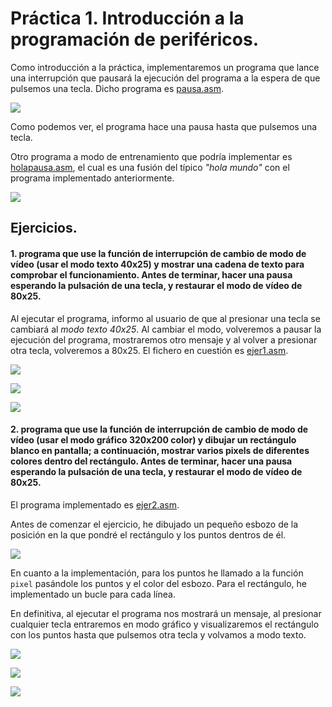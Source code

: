 # Práctica 1. Introducción a la programación de periféricos.

Como introducción a la práctica, implementaremos un programa que lance una interrupción que pausará la ejecución del programa a la espera de que pulsemos una tecla.
Dicho programa es [pausa.asm](https://github.com/sergiovp/PDIH/blob/master/Prácticas/P1/sources/pausa.asm).

![](https://github.com/sergiovp/PDIH/blob/master/Prácticas/P1/images/pausa.png)

Como podemos ver, el programa hace una pausa hasta que pulsemos una tecla.

Otro programa a modo de entrenamiento que podría implementar es [holapausa.asm](https://github.com/sergiovp/PDIH/blob/master/Prácticas/P1/sources/holapausa.asm), el cual es una fusión del típico *"hola mundo"* con el programa implementado anteriormente.

![](https://github.com/sergiovp/PDIH/blob/master/Prácticas/P1/images/holapausa.png)

## Ejercicios.

#### 1. programa que use la función de interrupción de cambio de modo de vídeo (usar el modo texto 40x25) y mostrar una cadena de texto para comprobar el funcionamiento. Antes de terminar, hacer una pausa esperando la pulsación de una tecla, y restaurar el modo de vídeo de 80x25.

Al ejecutar el programa, informo al usuario de que al presionar una tecla se cambiará al *modo texto 40x25*. Al cambiar el modo, volveremos a pausar la ejecución del programa, mostraremos otro mensaje y al volver a presionar otra tecla, volveremos a 80x25.
El fichero en cuestión es [ejer1.asm](https://github.com/sergiovp/PDIH/blob/master/Prácticas/P1/sources/ejer1.asm).

![](https://github.com/sergiovp/PDIH/blob/master/Prácticas/P1/images/ejer1_1.png)

![](https://github.com/sergiovp/PDIH/blob/master/Prácticas/P1/images/ejer1_2.png)

![](https://github.com/sergiovp/PDIH/blob/master/Prácticas/P1/images/ejer1_3.png)


#### 2. programa que use la función de interrupción de cambio de modo de vídeo (usar el modo gráfico 320x200 color) y dibujar un rectángulo blanco en pantalla; a continuación, mostrar varios pixels de diferentes colores dentro del rectángulo. Antes de terminar, hacer una pausa esperando la pulsación de una tecla, y restaurar el modo de vídeo de 80x25.

El programa implementado es [ejer2.asm](https://github.com/sergiovp/PDIH/blob/master/Prácticas/P1/sources/ejer2.asm).

Antes de comenzar el ejercicio, he dibujado un pequeño esbozo de la posición en la que pondré el rectángulo y los puntos dentros de él.

![](https://github.com/sergiovp/PDIH/blob/master/Prácticas/P1/images/esbozo.jpg)

En cuanto a la implementación, para los puntos he llamado a la función `pixel` pasándole los puntos y el color del esbozo. Para el rectángulo, he implementado un bucle para cada línea.

En definitiva, al ejecutar el programa nos mostrará un mensaje, al presionar cualquier tecla entraremos en modo gráfico y visualizaremos el rectángulo con los puntos hasta que pulsemos otra tecla y volvamos a modo texto.

![](https://github.com/sergiovp/PDIH/blob/master/Prácticas/P1/images/ejer2_1.png)

![](https://github.com/sergiovp/PDIH/blob/master/Prácticas/P1/images/ejer2_2.png)

![](https://github.com/sergiovp/PDIH/blob/master/Prácticas/P1/images/ejer2_3.png)